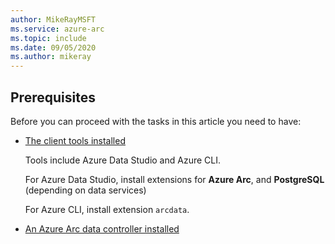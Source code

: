 ```yaml
---
author: MikeRayMSFT
ms.service: azure-arc
ms.topic: include
ms.date: 09/05/2020
ms.author: mikeray
---
```


## Prerequisites

Before you can proceed with the tasks in this article you need to have:

- [The client tools installed](../articles/azure-arc/data/install-client-tools.md)

   Tools include Azure Data Studio and Azure CLI.

   For Azure Data Studio, install extensions for **Azure Arc**, and **PostgreSQL** (depending on data services)
   
   For Azure CLI, install extension `arcdata`.

- [An Azure Arc data controller installed](../articles/azure-arc/data/create-data-controller.md)
